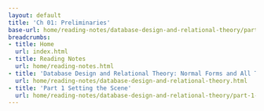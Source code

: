 ```yaml
---
layout: default
title: 'Ch 01: Preliminaries'
base-url: home/reading-notes/database-design-and-relational-theory/part-1-setting-the-scene/ch-01-preliminaries.html
breadcrumbs:
- title: Home
  url: index.html
- title: Reading Notes
  url: home/reading-notes.html
- title: 'Database Design and Relational Theory: Normal Forms and All That Jazz'
  url: home/reading-notes/database-design-and-relational-theory.html
- title: 'Part 1 Setting the Scene'
  url: home/reading-notes/database-design-and-relational-theory/part-1-setting-the-scene.html
---
```

